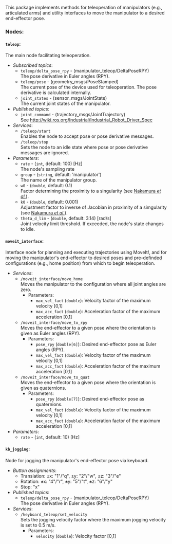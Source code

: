 This package implements methods for teleoperation of manipulators (e.g., articulated arms) and utility interfaces to move the manipulator to a desired end-effector pose.

### Nodes:

#### `teleop`:
The main node facilitating teleoperation.
- *Subscribed topics*:
  - `teleop/delta_pose_rpy` - (manipulator_teleop/DeltaPoseRPY)  
    The pose derivative in Euler angles (RPY).
  - `teleop/pose` - (geometry_msgs/PoseStamped)  
    The current pose of the device used for teleoperation. The pose derivative is calculated internally.
  - `joint_states` - (sensor_msgs/JointState)  
    The current joint states of the manipulator.
- *Published topics*:
  - `joint_command` - (trajectory_msgs/JointTrajectory)  
    See http://wiki.ros.org/Industrial/Industrial_Robot_Driver_Spec
- *Services*:
  - `/teleop/start`  
    Enables the node to accept pose or pose derivative messages.
  - `/teleop/stop`  
    Sets the node to an idle state where pose or pose derivative messages are ignored.
- *Parameters*:
  - `rate` - (`int`, default: 100) [Hz]  
    The node's sampling rate
  - `group` - (`string`, default: 'manipulator')  
    The name of the manipulator group.
  - `w0` - (`double`, default: 0.1)  
    Factor determining the proximity to a singularity (see [Nakamura *et al.*](http://dynamicsystems.asmedigitalcollection.asme.org/article.aspx?articleid=1403812)).
  - `k0` - (`double`, default: 0.001)  
    Adjustment factor to inverse of Jacobian in proximity of a simgularity (see [Nakamura *et al.*](http://dynamicsystems.asmedigitalcollection.asme.org/article.aspx?articleid=1403812)).
  - `theta_d_lim` - (`double`, default: 3.14) [rad/s]  
    Joint velocity limit threshold. If exceeded, the node's state changes to idle.

#### `moveit_interface`:
Interface node for planning and executing trajectories using MoveIt!, and for moving the manipulator's end-effector to desired poses and pre-definded configurations (e.g., home position) from which to begin teleoperation.
- *Services*:
  - `/moveit_interface/move_home`  
    Moves the manipulator to the configuration where all joint angles are zero.
      - Parameters:
        - `max_vel_fact` (`double`): Velocity factor of the maximum velocity [0,1]
        - `max_acc_fact` (`double`): Acceleration factor of the maximum acceleration [0,1]
  - `/moveit_interface/move_to_rpy`  
    Moves the end-effector to a given pose where the orientation is given as Euler angles (RPY).
      - Parameters:
        - `pose_rpy` (`double[6]`): Desired end-effector pose as Euler angles (RPY).
        - `max_vel_fact` (`double`): Velocity factor of the maximum velocity [0,1]
        - `max_acc_fact` (`double`): Acceleration factor of the maximum acceleration [0,1]
  - `/moveit_interface/move_to_quat`  
    Moves the end-effector to a given pose where the orientation is given as quaternions.
      - Parameters:
        - `pose_rpy` (`double[7]`): Desired end-effector pose as quaternions.
        - `max_vel_fact` (`double`): Velocity factor of the maximum velocity [0,1]
        - `max_acc_fact` (`double`): Acceleration factor of the maximum acceleration [0,1]
- *Parameters*:
  - `rate` - (`int`, default: 10) [Hz]

#### `kb_jogging`:
Node for jogging the manipulator's end-effector pose via keyboard.
- *Button assignments*:
  - Translation: ±x: "1"/"q", ±y: "2"/"w", ±z: "3"/"e"
  - Rotation: ±x: "4"/"r", ±y: "5"/"t", ±z: "6"/"y"
  - Stop: "x"
- *Published topics*:
  - `teleop/delta_pose_rpy` - (manipulator_teleop/DeltaPoseRPY)  
    The pose derivative in Euler angles (RPY).
- *Services*:
  - `/keyboard_teleop/set_velocity`  
    Sets the jogging velocity factor where the maximum jogging velocity is set to 0.5 m/s.
    - Parameters:
      - `velocity` (`double`): Velocity factor [0,1]
